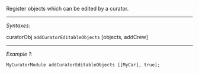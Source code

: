 Register objects which can be edited by a curator.


---
*Syntaxes:*

curatorObj `addCuratorEditableObjects` [objects, addCrew]

---
*Example 1:*

```sqf
MyCuratorModule addCuratorEditableObjects [[MyCar], true];
```